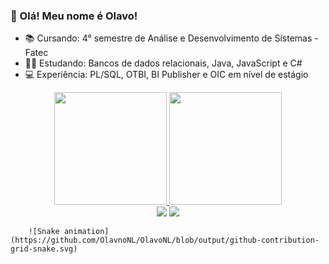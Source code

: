 ### 👋 Olá! Meu nome é Olavo! 

- 📚 Cursando: 4° semestre de Análise e Desenvolvimento de Sistemas - Fatec 
- 👨‍💻 Estudando: Bancos de dados relacionais, Java, JavaScript e C#
- 💻 Experiência: PL/SQL, OTBI, BI Publisher e OIC em nível de estágio 

<div align="center">
  <a href="https://github.com/OlavoNL">
  <img height="180em" src="https://github-readme-stats.vercel.app/api?username=OlavoNL&show_icons=true&theme=tokyonight&include_all_commits=true&count_private=true"/>
  <img height="180em" src="https://github-readme-stats.vercel.app/api/top-langs/?username=OlavoNL&layout=compact&langs_count=7&theme=tokyonight"/>
</div>
  <div align="center">
   <a href = "mailto:olavoz.nardariz@gmail.com"><img src="https://img.shields.io/badge/-Gmail-%23333?style=for-the-badge&logo=gmail&logoColor=white" target="_blank"></a>
  <a href="https://www.linkedin.com/in/olavo-nardari-leandro-14220a1b1/" target="_blank"><img src="https://img.shields.io/badge/-LinkedIn-%230077B5?style=for-the-badge&logo=linkedin&logoColor=white" target="_blank"></a>
    </div>
  
        ![Snake animation](https://github.com/OlavnoNL/OlavoNL/blob/output/github-contribution-grid-snake.svg)


  
